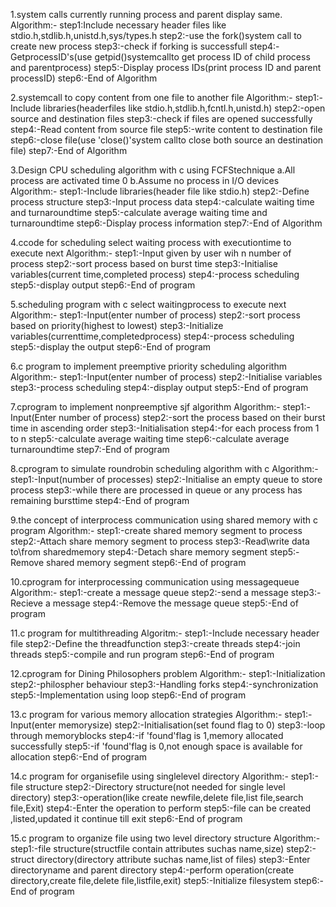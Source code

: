 1.system calls currently running process and parent display same.
Algorithm:-
step1:Include necessary header files like stdio.h,stdlib.h,unistd.h,sys/types.h
step2:-use the fork()system call to create new process
step3:-check if forking is successfull
step4:-GetprocessID's(use getpid()systemcallto get process ID of child process and parentprocess)
step5:-Display process IDs(print process ID and parent processID)
step6:-End of Algorithm

2.systemcall to copy content from one file to another file
Algorithm:-
step1:-Include libraries(headerfiles like stdio.h,stdlib.h,fcntl.h,unistd.h)
step2:-open source and destination files
step3:-check if files are opened successfully
step4:-Read content from source file
step5:-write content to destination file
step6:-close file(use 'close()'system callto close both source an destination file)
step7:-End of Algorithm

3.Design CPU scheduling algorithm with c using FCFStechnique
a.All process are activated time 0
b.Assume no process in I/O devices
Algorithm:-
step1:-Include libraries(header file like stdio.h)
step2:-Define process structure
step3:-Input process data
step4:-calculate waiting time and turnaroundtime
step5:-calculate average waiting time and turnaroundtime
step6:-Display process information
step7:-End of Algorithm

4.ccode for scheduling select waiting process with executiontime to execute next
Algorithm:-
step1:-Input given by user wih n number of process
step2:-sort process based on burst time
step3:-Initialise variables(current time,completed process)
step4:-process scheduling
step5:-display output
step6:-End of program

5.scheduling program with c select waitingprocess to execute next
Algorithm:-
step1:-Input(enter number of process)
step2:-sort process based on priority(highest to lowest)
step3:-Initialize variables(currenttime,completedprocess)
step4:-process scheduling
step5:-display the output
step6:-End of program

6.c program to implement preemptive priority scheduling algorithm
Algorithm:-
step1:-Input(enter number of process)
step2:-Initialise variables
step3:-process scheduling
step4:-display output
step5:-End of program

7.cprogram to implement nonpreemptive sjf algorithm
Algorithm:-
step1:-Input(Enter number of process)
step2:-sort the process based on their burst time in ascending order
step3:-Initialisation step4:-for each process from 1 to n
step5:-calculate average waiting time
step6:-calculate average turnaroundtime
step7:-End of program

8.cprogram to simulate roundrobin scheduling algorithm with c
Algorithm:-
step1:-Input(number of processes)
step2:-Initialise an empty queue to store process
step3:-while there are processed in queue or any process has remaining bursttime
step4:-End of program

9.the concept of interprocess communication using shared memory with c program
Algorithm:- step1:-create shared memory segment to process
step2:-Attach share memory segment to process
step3:-Read\write data to\from sharedmemory
step4:-Detach share memory segment
step5:-Remove shared memory segment
step6:-End of program

10.cprogram for interprocessing communication using messagequeue
Algorithm:-
step1:-create a message queue
step2:-send a message
step3:-Recieve a message
step4:-Remove the message queue
step5:-End of program

11.c program for multithreading Algoritm:-
step1:-Include necessary header file
step2:-Define the threadfunction
step3:-create threads
step4:-join threads
step5:-compile and run program
step6:-End of program

12.cprogram for Dining Philosophers problem
Algorithm:-
step1:-Initialization
step2:-philospher behaviour
step3:-Handling forks
step4:-synchronization
step5:-Implementation using loop
step6:-End of program

13.c program for various memory allocation strategies
Algorithm:-
step1:-Input(enter memorysize)
step2:-Initialisation(set found flag to 0)
step3:-loop through memoryblocks
step4:-if 'found'flag is 1,memory allocated successfully
step5:-if 'found'flag is 0,not enough space is available for allocation
step6:-End of program

14.c program for organisefile using singlelevel directory
Algorithm:-
step1:-file structure
step2:-Directory structure(not needed for single level directory)
step3:-operation(like create newfile,delete file,list file,search file,Exit)
step4:-Enter the operation to perform step5:-file can be created ,listed,updated it continue till exit
step6:-End of program

15.c program to organize file using two level directory structure
Algorithm:-
step1:-file structure(structfile contain attributes suchas name,size)
step2:-struct directory(directory attribute suchas name,list of files)
step3:-Enter directoryname and parent directory
step4:-perform operation(create directory,create file,delete file,listfile,exit)
step5:-Initialize filesystem
step6:-End of program
